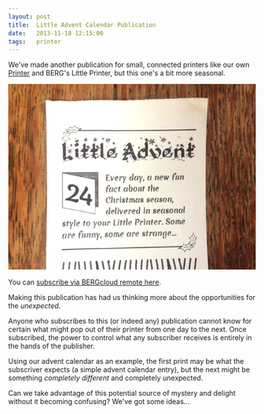 ```yaml
---
layout: post
title:  Little Advent Calendar Publication
date:   2013-11-18 12:15:00
tags:   printer
---
```


We've made another publication for small, connected printers like our own [Printer](/printer) and BERG's Little Printer, but this one's a bit more seasonal.

[![Little Advent Calendar](/images/little-advent-calendar-publication.jpg)](http://so.exciting.io/mmkjxQ)

You can [subscribe via BERGcloud remote here](http://so.exciting.io/mmkjxQ).

Making this publication has had us thinking more about the opportunities for the _unexpected_.

<!-- more -->

Anyone who subscribes to this (or indeed any) publication cannot know for certain what might pop out of their printer from one day to the next. Once subscribed, the power to control what any subscriber receives is entirely in the hands of the publisher.

Using our advent calendar as an example, the first print may be what the subscriver expects (a simple advent calendar entry), but the next might be something _completely different_ and completely unexpected.

Can we take advantage of this potential source of mystery and delight without it becoming confusing? We've got some ideas...
